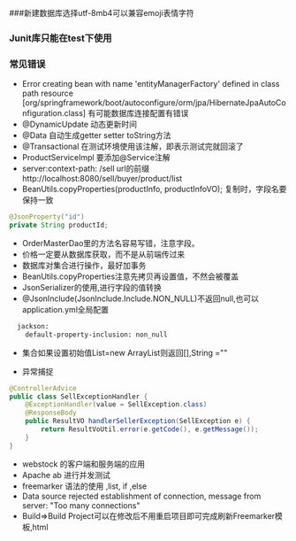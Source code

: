 ###新建数据库选择utf-8mb4可以兼容emoji表情字符
### Junit库只能在test下使用

### 常见错误

* Error creating bean with name 'entityManagerFactory' defined in class path resource [org/springframework/boot/autoconfigure/orm/jpa/HibernateJpaAutoConfiguration.class]
有可能数据库连接配置有错误
* @DynamicUpdate 动态更新时间
* @Data 自动生成getter setter toString方法
* @Transactional 在测试环境使用该注解，即表示测试完就回滚了
* ProductServiceImpl 要添加@Service注解
* server:context-path: /sell url的前缀 http://localhost:8080/sell/buyer/product/list
* BeanUtils.copyProperties(productInfo, productInfoVO); 复制时，字段名要保持一致
```java
@JsonProperty("id")
private String productId;
```
* OrderMasterDao里的方法名容易写错，注意字段。
* 价格一定要从数据库获取，而不是从前端传过来
* 数据库对集合进行操作，最好加事务
* BeanUtils.copyProperties注意先拷贝再设置值，不然会被覆盖
* JsonSerializer的使用,进行字段的值转换
* @JsonInclude(JsonInclude.Include.NON_NULL)不返回null,也可以application.yml全局配置
```xml
  jackson:
    default-property-inclusion: non_null
```
* 集合如果设置初始值List=new ArrayList则返回[],String =""

* 异常捕捉
```java
@ControllerAdvice
public class SellExceptionHandler {
    @ExceptionHandler(value = SellException.class)
    @ResponseBody
    public ResultVO handlerSellerException(SellException e) {
        return ResultVoUtil.error(e.getCode(), e.getMessage());
    }
}
```
* webstock 的客户端和服务端的应用
* Apache ab 进行并发测试
* freemarker 语法的使用 ,list, if ,else
* Data source rejected establishment of connection,  message from server: "Too many connections"
* Build=>Build Project可以在修改后不用重启项目即可完成刷新Freemarker模板,html